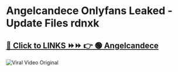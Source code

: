 
 # Angelcandece Onlyfans Leaked - Update Files rdnxk

## <h2><a href="https://clipsfans.com/Angelcandece&ref=git">🔗 Click to LINKS ⏩⏩ 👉 🟢 Angelcandece </a></h2>

<a href="https://clipsfans.com/Angelcandece&ref=git" rel="nofollow" data-target="animated-image.originalLink"><img src="https://i.ibb.co.com/xMMVF88/686577567.gif" alt="Viral Video Original" style="max-width: 100%; display: inline-block;" data-target="animated-image.originalImage"></a>

